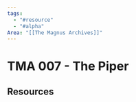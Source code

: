 ```yaml
---
tags:
  - "#resource"
  - "#alpha"
Area: "[[The Magnus Archives]]"
---
```


# TMA 007 - The Piper


## Resources


